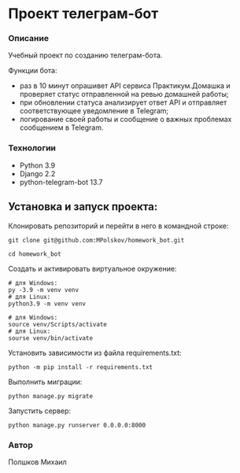 # Проект телеграм-бот
### Описание
Учебный проект по созданию телеграм-бота.

Функции бота:
- раз в 10 минут опрашивет API сервиса Практикум.Домашка и проверяет статус отправленной на ревью домашней работы;
- при обновлении статуса анализирует ответ API и отправляет соответствующее уведомление в Telegram;
- логирование своей работы и сообщение о важных проблемах сообщением в Telegram.

### Технологии
* Python 3.9
* Django 2.2
* python-telegram-bot 13.7

## Установка и запуск проекта:
Клонировать репозиторий и перейти в него в командной строке:
```
git clone git@github.com:MPolskov/homework_bot.git
```
```
cd homework_bot
```
Cоздать и активировать виртуальное окружение:
```
# для Windows:
py -3.9 -m venv venv
# для Linux:
python3.9 -m venv venv
```
```
# для Windows:
source venv/Scripts/activate
# для Linux:
sourse venv/bin/activate
```
Установить зависимости из файла requirements.txt:
```
python -m pip install -r requirements.txt
```
Выполнить миграции:
```
python manage.py migrate
```
Запустить сервер:
```
python manage.py runserver 0.0.0.0:8000
```
### Автор
Полшков Михаил
